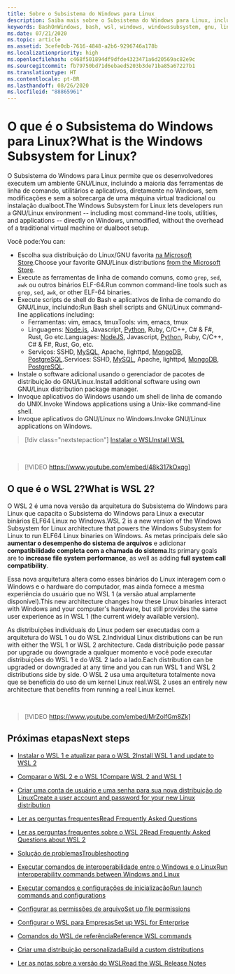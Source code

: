 ```yaml
---
title: Sobre o Subsistema do Windows para Linux
description: Saiba mais sobre o Subsistema do Windows para Linux, incluindo informações sobre diferentes versões e de que maneira você pode usá-las.
keywords: BashOnWindows, bash, wsl, windows, windowssubsystem, gnu, linux
ms.date: 07/21/2020
ms.topic: article
ms.assetid: 3cefe0db-7616-4848-a2b6-9296746a178b
ms.localizationpriority: high
ms.openlocfilehash: c468f501894df9dfde4323471a6d20569ac82e9c
ms.sourcegitcommit: fb79750bd71d6ebaed5203b3de71ba85a67227b1
ms.translationtype: HT
ms.contentlocale: pt-BR
ms.lasthandoff: 08/26/2020
ms.locfileid: "88865961"
---
```

# <a name="what-is-the-windows-subsystem-for-linux"></a><span data-ttu-id="f095b-104">O que é o Subsistema do Windows para Linux?</span><span class="sxs-lookup"><span data-stu-id="f095b-104">What is the Windows Subsystem for Linux?</span></span>

<span data-ttu-id="f095b-105">O Subsistema do Windows para Linux permite que os desenvolvedores executem um ambiente GNU/Linux, incluindo a maioria das ferramentas de linha de comando, utilitários e aplicativos, diretamente no Windows, sem modificações e sem a sobrecarga de uma máquina virtual tradicional ou instalação dualboot.</span><span class="sxs-lookup"><span data-stu-id="f095b-105">The Windows Subsystem for Linux lets developers run a GNU/Linux environment -- including most command-line tools, utilities, and applications -- directly on Windows, unmodified, without the overhead of a traditional virtual machine or dualboot setup.</span></span>

<span data-ttu-id="f095b-106">Você pode:</span><span class="sxs-lookup"><span data-stu-id="f095b-106">You can:</span></span>

* <span data-ttu-id="f095b-107">Escolha sua distribuição do Linux/GNU favorita [na Microsoft Store](https://aka.ms/wslstore).</span><span class="sxs-lookup"><span data-stu-id="f095b-107">Choose your favorite GNU/Linux distributions [from the Microsoft Store](https://aka.ms/wslstore).</span></span>
* <span data-ttu-id="f095b-108">Execute as ferramentas de linha de comando comuns, como `grep`, `sed`, `awk` ou outros binários ELF-64.</span><span class="sxs-lookup"><span data-stu-id="f095b-108">Run common command-line tools such as `grep`, `sed`, `awk`, or other ELF-64 binaries.</span></span>
* <span data-ttu-id="f095b-109">Execute scripts de shell do Bash e aplicativos de linha de comando do GNU/Linux, incluindo:</span><span class="sxs-lookup"><span data-stu-id="f095b-109">Run Bash shell scripts and GNU/Linux command-line applications including:</span></span>  
    * <span data-ttu-id="f095b-110">Ferramentas: vim, emacs, tmux</span><span class="sxs-lookup"><span data-stu-id="f095b-110">Tools: vim, emacs, tmux</span></span>
    * <span data-ttu-id="f095b-111">Linguagens: [Node.js](https://docs.microsoft.com/windows/nodejs/setup-on-wsl2), Javascript, [Python](https://docs.microsoft.com/windows/python/web-frameworks), Ruby, C/C++, C# & F#, Rust, Go etc.</span><span class="sxs-lookup"><span data-stu-id="f095b-111">Languages: [NodeJS](https://docs.microsoft.com/windows/nodejs/setup-on-wsl2), Javascript, [Python](https://docs.microsoft.com/windows/python/web-frameworks), Ruby, C/C++, C# & F#, Rust, Go, etc.</span></span>
    * <span data-ttu-id="f095b-112">Serviços: SSHD, [MySQL](./tutorials/wsl-database.md), Apache, lighttpd, [MongoDB](./tutorials/wsl-database.md), [PostgreSQL](./tutorials/wsl-database.md).</span><span class="sxs-lookup"><span data-stu-id="f095b-112">Services: SSHD, [MySQL](./tutorials/wsl-database.md), Apache, lighttpd, [MongoDB](./tutorials/wsl-database.md), [PostgreSQL](./tutorials/wsl-database.md).</span></span>
* <span data-ttu-id="f095b-113">Instale o software adicional usando o gerenciador de pacotes de distribuição do GNU/Linux.</span><span class="sxs-lookup"><span data-stu-id="f095b-113">Install additional software using own GNU/Linux distribution package manager.</span></span>
* <span data-ttu-id="f095b-114">Invoque aplicativos do Windows usando um shell de linha de comando do UNIX.</span><span class="sxs-lookup"><span data-stu-id="f095b-114">Invoke Windows applications using a Unix-like command-line shell.</span></span>
* <span data-ttu-id="f095b-115">Invoque aplicativos do GNU/Linux no Windows.</span><span class="sxs-lookup"><span data-stu-id="f095b-115">Invoke GNU/Linux applications on Windows.</span></span>

> [!div class="nextstepaction"]
> [<span data-ttu-id="f095b-116">Instalar o WSL</span><span class="sxs-lookup"><span data-stu-id="f095b-116">Install WSL</span></span>](install-win10.md)

<br>

> [!VIDEO https://www.youtube.com/embed/48k317kOxqg]

## <a name="what-is-wsl-2"></a><span data-ttu-id="f095b-117">O que é o WSL 2?</span><span class="sxs-lookup"><span data-stu-id="f095b-117">What is WSL 2?</span></span>

<span data-ttu-id="f095b-118">O WSL 2 é uma nova versão da arquitetura do Subsistema do Windows para Linux que capacita o Subsistema do Windows para Linux a executar binários ELF64 Linux no Windows.</span><span class="sxs-lookup"><span data-stu-id="f095b-118">WSL 2 is a new version of the Windows Subsystem for Linux architecture that powers the Windows Subsystem for Linux to run ELF64 Linux binaries on Windows.</span></span> <span data-ttu-id="f095b-119">As metas principais dele são **aumentar o desempenho do sistema de arquivos** e adicionar **compatibilidade completa com a chamada do sistema**.</span><span class="sxs-lookup"><span data-stu-id="f095b-119">Its primary goals are to **increase file system performance**, as well as adding **full system call compatibility**.</span></span>

<span data-ttu-id="f095b-120">Essa nova arquitetura altera como esses binários do Linux interagem com o Windows e o hardware do computador, mas ainda fornece a mesma experiência do usuário que no WSL 1 (a versão atual amplamente disponível).</span><span class="sxs-lookup"><span data-stu-id="f095b-120">This new architecture changes how these Linux binaries interact with Windows and your computer's hardware, but still provides the same user experience as in WSL 1 (the current widely available version).</span></span>

<span data-ttu-id="f095b-121">As distribuições individuais do Linux podem ser executadas com a arquitetura do WSL 1 ou do WSL 2.</span><span class="sxs-lookup"><span data-stu-id="f095b-121">Individual Linux distributions can be run with either the WSL 1 or WSL 2 architecture.</span></span> <span data-ttu-id="f095b-122">Cada distribuição pode passar por upgrade ou downgrade a qualquer momento e você pode executar distribuições do WSL 1 e do WSL 2 lado a lado.</span><span class="sxs-lookup"><span data-stu-id="f095b-122">Each distribution can be upgraded or downgraded at any time and you can run WSL 1 and WSL 2 distributions side by side.</span></span> <span data-ttu-id="f095b-123">O WSL 2 usa uma arquitetura totalmente nova que se beneficia do uso de um kernel Linux real.</span><span class="sxs-lookup"><span data-stu-id="f095b-123">WSL 2 uses an entirely new architecture that benefits from running a real Linux kernel.</span></span>

<br>

> [!VIDEO https://www.youtube.com/embed/MrZolfGm8Zk]

## <a name="next-steps"></a><span data-ttu-id="f095b-124">Próximas etapas</span><span class="sxs-lookup"><span data-stu-id="f095b-124">Next steps</span></span>

* [<span data-ttu-id="f095b-125">Instalar o WSL 1 e atualizar para o WSL 2</span><span class="sxs-lookup"><span data-stu-id="f095b-125">Install WSL 1 and update to WSL 2</span></span>](./install-win10.md)

* [<span data-ttu-id="f095b-126">Comparar o WSL 2 e o WSL 1</span><span class="sxs-lookup"><span data-stu-id="f095b-126">Compare WSL 2 and WSL 1</span></span>](./compare-versions.md)

* [<span data-ttu-id="f095b-127">Criar uma conta de usuário e uma senha para sua nova distribuição do Linux</span><span class="sxs-lookup"><span data-stu-id="f095b-127">Create a user account and password for your new Linux distribution</span></span>](./user-support.md)

* [<span data-ttu-id="f095b-128">Ler as perguntas frequentes</span><span class="sxs-lookup"><span data-stu-id="f095b-128">Read Frequently Asked Questions</span></span>](./faq.md)

* [<span data-ttu-id="f095b-129">Ler as perguntas frequentes sobre o WSL 2</span><span class="sxs-lookup"><span data-stu-id="f095b-129">Read Frequently Asked Questions about WSL 2</span></span>](./wsl2-faq.md)

* [<span data-ttu-id="f095b-130">Solução de problemas</span><span class="sxs-lookup"><span data-stu-id="f095b-130">Troubleshooting</span></span>](./troubleshooting.md)

* [<span data-ttu-id="f095b-131">Executar comandos de interoperabilidade entre o Windows e o Linux</span><span class="sxs-lookup"><span data-stu-id="f095b-131">Run interoperability commands between Windows and Linux</span></span>](./interop.md)

* [<span data-ttu-id="f095b-132">Executar comandos e configurações de inicialização</span><span class="sxs-lookup"><span data-stu-id="f095b-132">Run launch commands and configurations</span></span>](./wsl-config.md)

* [<span data-ttu-id="f095b-133">Configurar as permissões de arquivo</span><span class="sxs-lookup"><span data-stu-id="f095b-133">Set up file permissions</span></span>](./file-permissions.md)

* [<span data-ttu-id="f095b-134">Configurar o WSL para Empresas</span><span class="sxs-lookup"><span data-stu-id="f095b-134">Set up WSL for Enterprise</span></span>](./enterprise.md)

* [<span data-ttu-id="f095b-135">Comandos do WSL de referência</span><span class="sxs-lookup"><span data-stu-id="f095b-135">Reference WSL commands</span></span>](./reference.md)

* [<span data-ttu-id="f095b-136">Criar uma distribuição personalizada</span><span class="sxs-lookup"><span data-stu-id="f095b-136">Build a custom distributions</span></span>](./build-custom-distro.md)

* [<span data-ttu-id="f095b-137">Ler as notas sobre a versão do WSL</span><span class="sxs-lookup"><span data-stu-id="f095b-137">Read the WSL Release Notes</span></span>](./release-notes.md)
